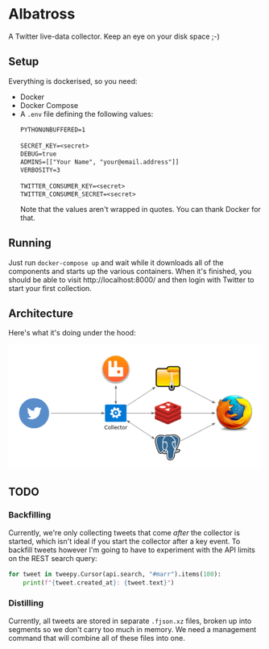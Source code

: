 # Albatross

A Twitter live-data collector.  Keep an eye on your disk space ;-)

## Setup

Everything is dockerised, so you need:

* Docker
* Docker Compose
* A `.env` file defining the following values:
    ```
    PYTHONUNBUFFERED=1

    SECRET_KEY=<secret>
    DEBUG=true
    ADMINS=[["Your Name", "your@email.address"]]
    VERBOSITY=3

    TWITTER_CONSUMER_KEY=<secret>
    TWITTER_CONSUMER_SECRET=<secret>
    ```
  Note that the values aren't wrapped in quotes.  You can thank Docker for
  that.

## Running

Just run `docker-compose up` and wait while it downloads all of the components
and starts up the various containers.  When it's finished, you should be able
to visit http://localhost:8000/ and then login with Twitter to start your
first collection.

## Architecture

Here's what it's doing under the hood:

![Architecture](docs/architecture.png)


## TODO

### Backfilling

Currently, we're only collecting tweets that come *after* the collector is
started, which isn't ideal if you start the collector after a key event.  To
backfill tweets however I'm going to have to experiment with the API limits
on the REST search query:

```python
for tweet in tweepy.Cursor(api.search, "#marr").items(100):
    print(f"{tweet.created_at}: {tweet.text}")
```

### Distilling

Currently, all tweets are stored in separate `.fjson.xz` files, broken up into
segments so we don't carry too much in memory.  We need a management command
that will combine all of these files into one.
